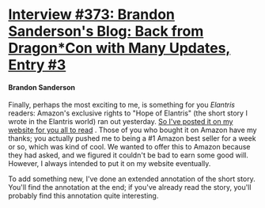 # [Interview #373: Brandon Sanderson's Blog: Back from Dragon*Con with Many Updates, Entry #3](https://www.theoryland.com/intvmain.php?i=373#3)

#### Brandon Sanderson

Finally, perhaps the most exciting to me, is something for you
*Elantris*
readers: Amazon's exclusive rights to "Hope of Elantris" (the short story I wrote in the Elantris world) ran out yesterday.
[So I've posted it on my website for you all to read](http://www.brandonsanderson.com/library/32/Elantris-The-Hope-of-Elantris)
. Those of you who bought it on Amazon have my thanks; you actually pushed me to being a #1 Amazon best seller for a week or so, which was kind of cool. We wanted to offer this to Amazon because they had asked, and we figured it couldn't be bad to earn some good will. However, I always intended to put it on my website eventually.

To add something new, I've done an extended annotation of the short story. You'll find the annotation at the end; if you've already read the story, you'll probably find this annotation quite interesting.


